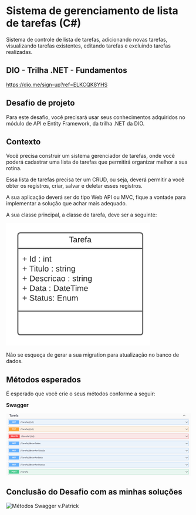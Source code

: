 # Sistema de gerenciamento de lista de tarefas (C#)
Sistema de controle de lista de tarefas, adicionando novas tarefas, visualizando tarefas existentes, editando tarefas e excluindo tarefas realizadas.

## DIO - Trilha .NET - Fundamentos
https://dio.me/sign-up?ref=ELKCQK8YHS

## Desafio de projeto
Para este desafio, você precisará usar seus conhecimentos adquiridos no módulo de API e Entity Framework, da trilha .NET da DIO.

## Contexto
Você precisa construir um sistema gerenciador de tarefas, onde você poderá cadastrar uma lista de tarefas que permitirá organizar melhor a sua rotina.

Essa lista de tarefas precisa ter um CRUD, ou seja, deverá permitir a você obter os registros, criar, salvar e deletar esses registros.

A sua aplicação deverá ser do tipo Web API ou MVC, fique a vontade para implementar a solução que achar mais adequado.

A sua classe principal, a classe de tarefa, deve ser a seguinte:

![Diagrama da classe Tarefa](src/Img/diagrama.png)

Não se esqueça de gerar a sua migration para atualização no banco de dados.

## Métodos esperados
É esperado que você crie o seus métodos conforme a seguir:


**Swagger**


![Métodos Swagger](src/Img/swagger.png)

## Conclusão do Desafio com as minhas soluções

![Métodos Swagger v.Patrick](src/Img/MeuDesafioConclu%C3%ADdo.JPG)
